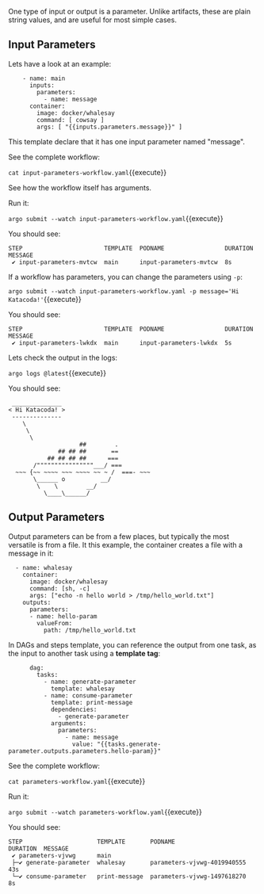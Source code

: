 One type of input or output is a parameter. Unlike artifacts, these are plain string values, and are useful for most
simple cases.

## Input Parameters

Lets have a look at an example:

```
    - name: main
      inputs:
        parameters:
          - name: message
      container:
        image: docker/whalesay
        command: [ cowsay ]
        args: [ "{{inputs.parameters.message}}" ]
```

This template declare that it has one input parameter named "message".

See the complete workflow:

`cat input-parameters-workflow.yaml`{{execute}}

See how the workflow itself has arguments.

Run it:

`argo submit --watch input-parameters-workflow.yaml`{{execute}}

You should see:

```
STEP                       TEMPLATE  PODNAME                 DURATION  MESSAGE
 ✔ input-parameters-mvtcw  main      input-parameters-mvtcw  8s          
```

If a workflow has parameters, you can change the parameters using `-p`:

`argo submit --watch input-parameters-workflow.yaml -p message='Hi Katacoda!'`{{execute}}

You should see:

```
STEP                       TEMPLATE  PODNAME                 DURATION  MESSAGE
 ✔ input-parameters-lwkdx  main      input-parameters-lwkdx  5s          
```

Lets check the output in the logs:

`argo logs @latest`{{execute}}

You should see:

```
 ______________ 
< Hi Katacoda! >
 -------------- 
    \
     \
      \     
                    ##        .            
              ## ## ##       ==            
           ## ## ## ##      ===            
       /""""""""""""""""___/ ===        
  ~~~ {~~ ~~~~ ~~~ ~~~~ ~~ ~ /  ===- ~~~   
       \______ o          __/            
        \    \        __/             
          \____\______/   
```

## Output Parameters

Output parameters can be from a few places, but typically the most versatile is from a file. It this example, the
container creates a file with a message in it:

```
  - name: whalesay
    container:
      image: docker/whalesay
      command: [sh, -c]
      args: ["echo -n hello world > /tmp/hello_world.txt"] 
    outputs:
      parameters:
      - name: hello-param		
        valueFrom:
          path: /tmp/hello_world.txt
```

In DAGs and steps template, you can reference the output from one task, as the input to another task using a **template
tag**:

```
      dag:
        tasks:
          - name: generate-parameter
            template: whalesay
          - name: consume-parameter
            template: print-message
            dependencies:
              - generate-parameter
            arguments:
              parameters:
                - name: message
                  value: "{{tasks.generate-parameter.outputs.parameters.hello-param}}"
```

See the complete workflow:

`cat parameters-workflow.yaml`{{execute}}

Run it:

`argo submit --watch parameters-workflow.yaml`{{execute}}

You should see:

```
STEP                     TEMPLATE       PODNAME                      DURATION  MESSAGE
 ✔ parameters-vjvwg      main                                                    
 ├─✔ generate-parameter  whalesay       parameters-vjvwg-4019940555  43s         
 └─✔ consume-parameter   print-message  parameters-vjvwg-1497618270  8s          
```